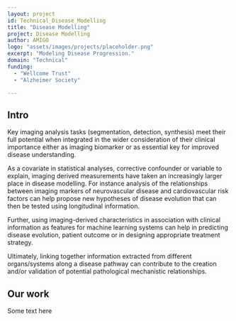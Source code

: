 ```yaml
---
layout: project
id: Technical_Disease_Modelling
title: "Disease Modelling"
project: Disease Modelling
author: AMIGO
logo: "assets/images/projects/placeholder.png"
excerpt: "Modeling Disease Progression."
domain: "Technical"
funding:
  - "Wellcome Trust"
  - "Alzheimer Society"

---
```


## Intro
Key imaging analysis tasks (segmentation, detection, synthesis) meet their full potential when integrated in the wider consideration of their clinical importance either as imaging biomarker or as essential key for improved disease understanding.  

 As a covariate in statistical analyses, corrective confounder or variable to explain, imaging derived measurements have taken an increasingly larger place in disease modelling. For instance analysis of the relationships between imaging markers of neurovascular disease and cardiovascular risk factors can help propose new hypotheses of disease evolution that can then be tested using longitudinal information.  

Further, using imaging-derived characteristics in association with clinical information as features for machine learning systems can help in predicting disease evolution, patient outcome or in designing appropriate treatment strategy.  

Ultimately, linking together information extracted from different organs/systems along a disease pathway can contribute to the creation and/or validation of potential pathological mechanistic relationships.  

## Our work

Some text here
